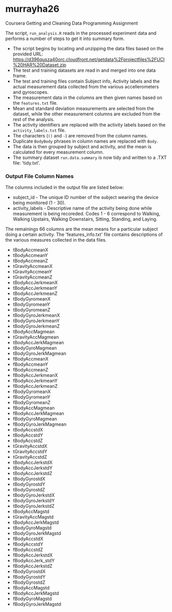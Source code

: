 # murrayha26
 Coursera Getting and Cleaning Data Programming Assignment

 The script, `run_analysis.R` reads in the processed experiment data and performs a number of steps to get it into summary form.

 - The script begins by locating and unzipping the data files based on the provided URL: https://d396qusza40orc.cloudfront.net/getdata%2Fprojectfiles%2FUCI%20HAR%20Dataset.zip
 - The test and training datasets are read in and merged into one data frame.
 - The test and training files contain Subject info, Activity labels and the actual measurement data collected from the various accellerometers and gyroscopes.
 - The measurement data in the columns are then given names based on the `features.txt` file.
 - Mean and standard deviation measurements are selected from the dataset, while the other measurement columns are excluded from the rest of the analysis.
 - The activity identifiers are replaced with the activity labels based on the `activity_labels.txt` file.
 - The characters (`()` and `-`) are removed from the column names.
 - Duplicate `BodyBody` phrases in column names are replaced with `Body`.
 - The data is then grouped by subject and activity, and the mean is calculated for every measurement column.
 - The summary dataset `run.data.summary` is now tidy and written to a .TXT file: 'tidy.txt'.

### Output File Column Names

The columns included in the output file are listed below:

  - subject_id - The unique ID number of the subject wearing the device being monitored (1 - 30).
  - activity_labels - Descriptive name of the activity being done while measurement is being recoreded. Codes 1 - 6 correspond to Walking, Walking Upstairs, Walking Downstairs, Sitting, Standing, and Laying.

The remainings 66 columns are the mean means for a particular subject doing a certain activity. The 'features_info.txt' file contains descriptions of the various measures collected in the data files.

  - tBodyAccmeanX
  - tBodyAccmeanY
  - tBodyAccmeanZ
  - tGravityAccmeanX
  - tGravityAccmeanY
  - tGravityAccmeanZ
  - tBodyAccJerkmeanX
  - tBodyAccJerkmeanY
  - tBodyAccJerkmeanZ
  - tBodyGyromeanX
  - tBodyGyromeanY
  - tBodyGyromeanZ
  - tBodyGyroJerkmeanX
  - tBodyGyroJerkmeanY
  - tBodyGyroJerkmeanZ
  - tBodyAccMagmean
  - tGravityAccMagmean
  - tBodyAccJerkMagmean
  - tBodyGyroMagmean
  - tBodyGyroJerkMagmean
  - fBodyAccmeanX
  - fBodyAccmeanY
  - fBodyAccmeanZ
  - fBodyAccJerkmeanX
  - fBodyAccJerkmeanY
  - fBodyAccJerkmeanZ
  - fBodyGyromeanX
  - fBodyGyromeanY
  - fBodyGyromeanZ
  - fBodyAccMagmean
  - fBodyAccJerkMagmean
  - fBodyGyroMagmean
  - fBodyGyroJerkMagmean
  - tBodyAccstdX
  - tBodyAccstdY
  - tBodyAccstdZ
  - tGravityAccstdX
  - tGravityAccstdY
  - tGravityAccstdZ
  - tBodyAccJerkstdX
  - tBodyAccJerkstdY
  - tBodyAccJerkstdZ
  - tBodyGyrostdX
  - tBodyGyrostdY
  - tBodyGyrostdZ
  - tBodyGyroJerkstdX
  - tBodyGyroJerkstdY
  - tBodyGyroJerkstdZ
  - tBodyAccMagstd
  - tGravityAccMagstd
  - tBodyAccJerkMagstd
  - tBodyGyroMagstd
  - tBodyGyroJerkMagstd
  - fBodyAccstdX
  - fBodyAccstdY
  - fBodyAccstdZ
  - fBodyAccJerkstdX
  - fBodyAccJerk_stdY
  - fBodyAccJerkstdZ
  - fBodyGyrostdX
  - fBodyGyrostdY
  - fBodyGyrostdZ
  - fBodyAccMagstd
  - fBodyAccJerkMagstd
  - fBodyGyroMagstd
  - fBodyGyroJerkMagstd
